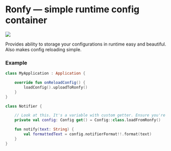 # Ronfy — simple runtime config container

[![](https://jitpack.io/v/vie10/ronfy.svg)](https://jitpack.io/#vie10/ronfy)

Provides ability to storage your configurations in runtime easy and beautiful. Also makes config reloading simple.

### Example

```kotlin
class MyApplication : Application {

    override fun onReloadConfig() {
        loadConfig().uploadToRonfy()
    }
}

class Notifier {

    // Look at this. It's a variable with custom getter. Ensure you're always using this way.
    private val config: Config get() = Config::class.loadFromRonfy()

    fun notify(text: String) {
        val formattedText = config.notifierFormat!!.format(text)
    }
}
```
